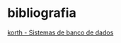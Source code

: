 # bibliografia

[korth - Sistemas de banco de dados](https://github.com/Felipe-gsilva/cs-common-private-files/tree/main/Books/DatabaseSystemConcepts.pdf)

